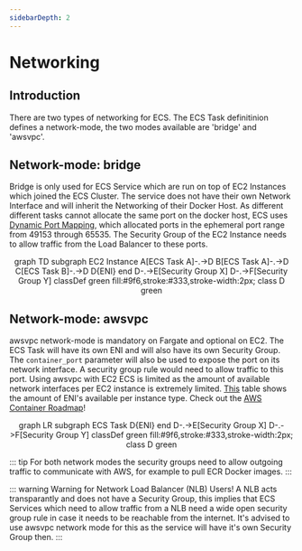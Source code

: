 ```yaml
---
sidebarDepth: 2
---
```


# Networking

## Introduction

<mermaid/>

There are two types of networking for ECS. The ECS Task definitinion defines a network-mode, the two modes available are 'bridge' and 'awsvpc'.

## Network-mode: bridge
Bridge is only used for ECS Service which are run on top of EC2 Instances which joined the ECS Cluster. The service does not have their own Network Interface and will
inherit the Networking of their Docker Host. As different different tasks cannot allocate the same port on the docker host, ECS uses [Dynamic Port Mapping](https://docs.aws.amazon.com/AmazonECS/latest/APIReference/API_PortMapping.html), which allocated ports in the ephemeral port range from 49153 through 65535. The Security Group of the EC2 Instance needs to allow traffic from the Load Balancer to these ports.

<center><div class="mermaid">
graph TD 
    subgraph EC2 Instance
    A[ECS Task A]-.->D
    B[ECS Task A]-.->D
    C[ECS Task B]-.->D
    D{ENI}
    end
    D-.->E[Security Group X]
    D-.->F[Security Group Y]
    classDef green fill:#9f6,stroke:#333,stroke-width:2px;
    class D green
</div>
</center>

## Network-mode: awsvpc
awsvpc network-mode is mandatory on Fargate and optional on EC2. The ECS Task will have its own ENI and will also have its own Security Group. The `container_port` parameter will also be used to expose the port on its network interface. A security group rule would need to allow traffic to this port. Using awsvpc with EC2 ECS is limited as the amount of available network interfaces per EC2 instance is extremely limited. [This](https://docs.aws.amazon.com/AWSEC2/latest/UserGuide/using-eni.html#AvailableIpPerENI) table shows the amount of ENI's available per instance type. Check out the [AWS Container Roadmap](https://github.com/aws/containers-roadmap/issues/7)!

<center>
<div class="mermaid">
graph LR
    subgraph ECS Task
    D{ENI}
    end
    D-.->E[Security Group X]
    D-.->F[Security Group Y]
    classDef green fill:#9f6,stroke:#333,stroke-width:2px;
    class D green
</div>
</center>

::: tip
For both network modes the security groups need to allow outgoing traffic to communicate with AWS, for example to pull ECR Docker images.
:::

::: warning Warning for Network Load Balancer (NLB) Users!
A NLB acts transparantly and does not have a Security Group, this implies that ECS Services which need to allow traffic from a NLB need a wide open security group rule in case it needs to be reachable from the internet. It's advised to use awsvpc network mode for this as the service will have it's own Security Group then.
:::

